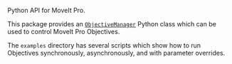 Python API for MoveIt Pro.

This package provides an [`ObjectiveManager`](moveit_studio_py/objective_manager.py) Python class which can be used to control MoveIt Pro Objectives.

The `examples` directory has several scripts which show how to run Objectives synchronously, asynchronously, and with parameter overrides.

